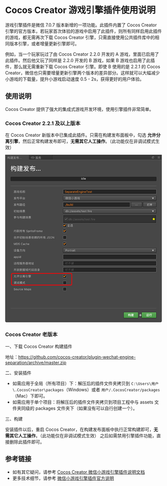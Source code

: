# Cocos Creator 游戏引擎插件使用说明

游戏引擎插件是微信 7.0.7 版本新增的一项功能。此插件内置了 Cocos Creator 引擎的官方版本，若玩家首次体验的游戏中启用了此插件，则所有同样启用此插件的游戏，都无需再次下载 Cocos Creator 引擎，只需直接使用公共插件库中的相同版本引擎，或者增量更新引擎即可。

例如，当一个玩家玩过了由 Cocos Creator 2.2.0 开发的 A 游戏，里面已启用了此插件。然后他又玩了同样是 2.2.0 开发的 B 游戏，如果 B 游戏也启用了此插件，那么就无需重新下载 Cocos Creator 引擎。即使 B 使用的是 2.2.1 的 Cocos Creator，微信也只需要增量更新引擎两个版本的差异部分。这样就可以大幅减少小游戏的下载量，提升小游戏启动速度 0.5 - 2s，获得更好的用户体验。

## 使用说明

Cocos Creator 提供了强大的集成式游戏开发环境，使用引擎插件非常简单。

### Cocos Creator 2.2.1 及以上版本

在 Cocos Creator 新版本中已集成此插件。只需在构建发布面板中，勾选 **允许分离引擎**，然后正常构建发布即可，**无需其它人工操作**。（此功能仅在非调试模式生效）

![build](build.png)

### Cocos Creator 老版本

一、下载 Cocos Creator 构建插件

地址：https://github.com/cocos-creator/plugin-wechat-engine-separation/archive/master.zip

二、安装插件

* 如需应用于全局（所有项目）下：解压后的插件文件夹拷贝到 `C:\Users\用户\.CocosCreator\packages`（Windows）或者 `用户/.CocosCreator/packages`（Mac）下即可。
* 如需应用于单个项目：将解压后的插件文件夹拷贝到项目工程中与 assets 文件夹同级的 packages 文件夹下（如果没有可以自行创建一个）。

三、构建

安装插件以后，重启 Cocos Creator，在构建发布面板中执行正常构建即可，**无需其它人工操作**。（此功能仅在非调试模式生效）
之后如需禁用引擎插件功能，直接删除此插件即可。

## 参考链接

 - 如有其它疑问，请参考 [Cocos Creator 微信小游戏引擎插件说明文档](https://github.com/cocos-creator/creator-docs/tree/v2.1/zh/publish/wechatgame_separate_engine.md)
 - 更多技术细节，请参考 [微信小游戏引擎插件官方说明](https://developers.weixin.qq.com/minigame/dev/guide/base-ability/game-engine-plugin.html)
